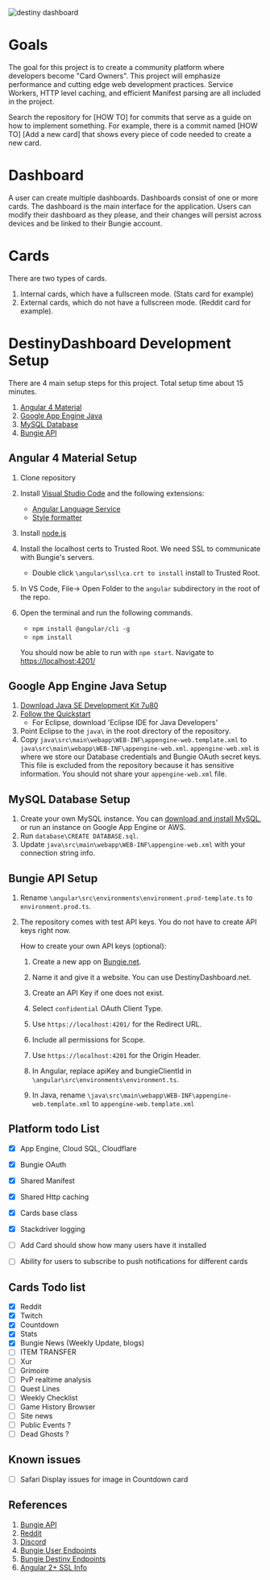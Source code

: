 ![destiny dashboard](https://destinydashboard.net/favicon.ico "Destiny Dashboard")


# Goals
The goal for this project is to create a community platform where developers become "Card Owners". This project will emphasize performance and cutting edge web development practices. Service Workers, HTTP level caching, and efficient Manifest parsing are all included in the project.

Search the repository for [HOW TO] for commits that serve as a guide on how to implement something. For example, there is a commit named [HOW TO] [Add a new card] that shows every piece of code needed to create a new card.

# Dashboard
A user can create multiple dashboards. Dashboards consist of one or more cards. The dashboard is the main interface for the application. Users can modify their dashboard as they please, and their changes will persist across devices and be linked to their Bungie account.

# Cards
There are two types of cards.
1. Internal cards, which have a fullscreen mode. (Stats card for example) 
2. External cards, which do not have a fullscreen mode. (Reddit card for example). 


# DestinyDashboard Development Setup
There are 4 main setup steps for this project. Total setup time about 15 minutes.

1. [Angular 4 Material](#angular-4-material-setup)
3. [Google App Engine Java](#google-app-engine-java-setup )
4. [MySQL Database](#mysql-database-setup)
2. [Bungie API](#bungie-api-setup)


## Angular 4 Material Setup
1. Clone repository

2. Install [Visual Studio Code](https://code.visualstudio.com/download) and the following extensions:
    - [Angular Language Service](https://marketplace.visualstudio.com/items?itemName=Angular.ng-template)
    - [Style formatter](https://marketplace.visualstudio.com/items?itemName=dweber019.vscode-style-formatter)

3. Install [node.js](https://nodejs.org/en/download/)

4. Install the localhost certs to Trusted Root. We need SSL to communicate with Bungie's servers.
    - Double click `\angular\ssl\ca.crt to install` install to Trusted Root.

5. In VS Code, File-> Open Folder to the `angular` subdirectory in the root of the repo.

6. Open the terminal and run the following commands.
    - `npm install @angular/cli -g`
    - `npm install`

    You should now be able to run with `npm start`. Navigate to [https://localhost:4201/](https://localhost:4201/)



## Google App Engine Java Setup 
1. [Download Java SE Development Kit 7u80](http://www.oracle.com/technetwork/java/javase/downloads/java-archive-downloads-javase7-521261.html)
2. [Follow the Quickstart](https://cloud.google.com/eclipse/docs/quickstart)
    - For Eclipse, download 'Eclipse IDE for Java Developers'
3. Point Eclipse to the `java\` in the root directory of the repository.
4. Copy `java\src\main\webapp\WEB-INF\appengine-web.template.xml` to `java\src\main\webapp\WEB-INF\appengine-web.xml`. `appengine-web.xml` is where we store our Database credentials and Bungie OAuth secret keys. This file is excluded from the repository because it has sensitive information. You should not share your `appengine-web.xml` file.


## MySQL Database Setup
1. Create your own MySQL instance. You can [download and install MySQL](https://www.mysql.com/downloads/), or run an instance on Google App Engine or AWS.
2. Run `database\CREATE DATABASE.sql`.
3. Update `java\src\main\webapp\WEB-INF\appengine-web.xml` with your connection string info.


## Bungie API Setup

1. Rename `\angular\src\environments\environment.prod-template.ts` to `environment.prod.ts`.

2. The repository comes with test API keys. You do not have to create API keys right now.
   
   How to create your own API keys (optional):
    1. Create a new app on [Bungie.net](https://www.bungie.net/en/Application).

    2. Name it and give it a website. You can use DestinyDashboard.net.

    3. Create an API Key if one does not exist.

    4. Select `confidential` OAuth Client Type.

    5. Use `https://localhost:4201/` for the Redirect URL.

    6. Include all permissions for Scope.

    7. Use `https://localhost:4201` for the Origin Header.

    8.  In Angular, replace apiKey and bungieClientId in `\angular\src\environments\environment.ts`.
        
    9. In Java, rename `\java\src\main\webapp\WEB-INF\appengine-web.template.xml` to `appengine-web.template.xml` 



## Platform todo List
- [x] App Engine, Cloud SQL, Cloudflare
- [x] Bungie OAuth
- [x] Shared Manifest
- [x] Shared Http caching
- [x] Cards base class
- [x] Stackdriver logging
- [ ] Add Card should show how many users have it installed
- [ ] Ability for users to subscribe to push notifications for different cards


## Cards Todo list
- [x] Reddit
- [x] Twitch
- [x] Countdown
- [x] Stats
- [x] Bungie News (Weekly Update, blogs)
- [ ] ITEM TRANSFER
- [ ] Xur
- [ ] Grimoire
- [ ] PvP realtime analysis
- [ ] Quest Lines 
- [ ] Weekly Checklist
- [ ] Game History Browser
- [ ] Site news
- [ ] Public Events ?
- [ ] Dead Ghosts ?

## Known issues
- [ ] Safari Display issues for image in Countdown card



## References
1. [Bungie API](https://destiny-db.appspot.com/api/)
2. [Reddit](https://www.reddit.com/r/DestinyDashboard/)
3. [Discord](https://discordapp.com/invite/WJDSUgj)
4. [Bungie User Endpoints](https://www.bungie.net/platform/User/help/)
5. [Bungie Destiny Endpoints](https://www.bungie.net/platform/destiny/help/)
6. [Angular 2+ SSL Info](http://brianflove.com/2016/10/22/angular-cli-using-https/)